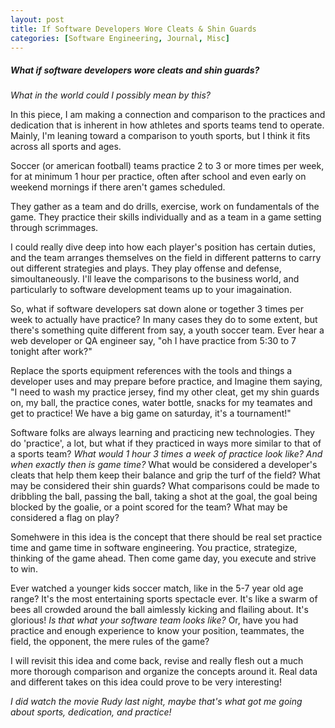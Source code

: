 ```yaml
---
layout: post
title: If Software Developers Wore Cleats & Shin Guards
categories: [Software Engineering, Journal, Misc]
---
```


##### What if software developers wore cleats and shin guards?

*What in the world could I possibly mean by this?*

In this piece, I am making a connection and comparison to the
practices and dedication that is inherent in how athletes and
sports teams tend to operate. Mainly, I'm leaning toward a comparison
to youth sports, but I think it fits across all sports and ages.

Soccer (or american football) teams practice 2 to 3 or more times per week,
for at minimum 1 hour per practice, often after school and even early 
on weekend mornings if there aren't games scheduled.

They gather as a team and do drills, exercise, work on fundamentals 
of the game. They practice their skills individually and as a team
in a game setting through scrimmages. 

I could really dive deep into how each player's position has certain
duties, and the team arranges themselves on the field in different patterns to carry out different strategies and plays. They play offense and defense, simoultaneously. I'll leave the comparisons to the business world, and particularly
to software development teams up to your imagaination.

So, what if software developers sat down alone or together 3 times
per week to actually have practice? In many cases they do to some extent,
but there's something quite different from say, a youth soccer team.
Ever hear a web developer or QA engineer say, "oh I have practice from
5:30 to 7 tonight after work?" 

Replace the sports equipment references with the tools and things
a developer uses and may prepare before practice, and Imagine them
saying, "I need to wash my practice jersey, find my other cleat,
get my shin guards on, my ball, the practice cones, water bottle,
snacks for my teamates and get to practice! We have a big game on saturday,
it's a tournament!"

Software folks are always learning and practicing new technologies.
They do 'practice', a lot, but what if they practiced in ways more similar
to that of a sports team? *What would 1 hour 3 times a week of practice look 
like? And when exactly then is game time?* What would be considered a developer's
cleats that help them keep their balance and grip the turf of the field? What 
may be considered their shin guards? What comparisons could be made to dribbling the
ball, passing the ball, taking a shot at the goal, the goal being blocked by the goalie,
or a point scored for the team? What may be considered a flag on play?

Somehwere in this idea is the concept that there should be real set practice
time and game time in software engineering. You practice, strategize, thinking
of the game ahead. Then come game day, you execute and strive to win.

Ever watched a younger kids soccer match, like in the 5-7 year old age range?
It's the most entertaining sports spectacle ever. It's like a swarm of bees 
all crowded around the ball aimlessly kicking and flailing about. It's
glorious! *Is that what your software team looks like?* Or, have you had practice
and enough experience to know your position, teammates, the field, the opponent,
the mere rules of the game?

I will revisit this idea and come back, revise and really flesh out 
a much more thorough comparison and organize the concepts around it.
Real data and different takes on this idea could prove to be very interesting!

*I did watch the movie Rudy last night, maybe that's what got me going about sports, dedication, and practice!*
